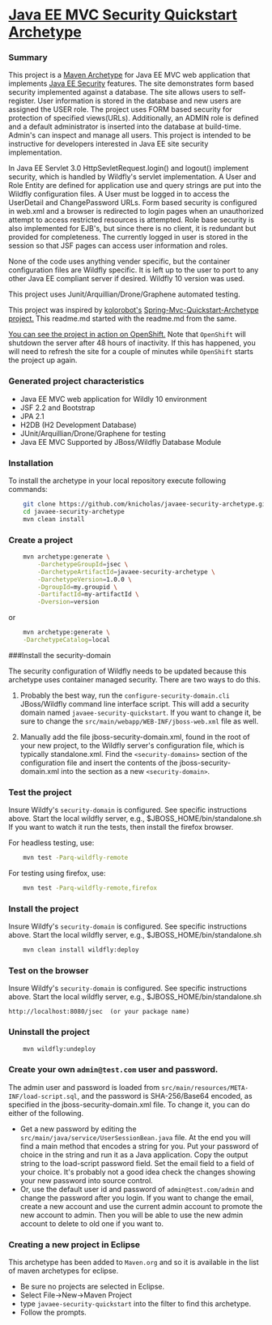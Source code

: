 [Java EE MVC Security Quickstart Archetype](https://github.com/karlnicholas/javaee-security-quickstart-archetype)
=========================================

### Summary

This project is a [Maven Archetype](https://maven.apache.org/guides/introduction/introduction-to-archetypes.html) 
for Java EE MVC web application that implements [Java EE Security](https://docs.oracle.com/javaee/7/tutorial/security-webtier002.htm) features. 
The site demonstrates form based security implemented against a database. The site allows 
users to self-register. User information is stored in the database and new 
users are assigned the USER role. The project uses FORM based security for 
protection of specified views(URLs). Additionally, an ADMIN role is defined 
and a default administrator is inserted into the database at build-time. Admin's 
can inspect and manage all users. This project is intended to be instructive 
for developers interested in Java EE site security implementation.  
 
In Java EE Servlet 3.0 HttpSevletRequest.login() and logout() implement security, which is handled by 
Wildfly's servlet implementation. A User and Role Entity are defined for application use and query strings 
are put into the Wildfly configuration files. A User must be logged in to access the UserDetail and ChangePassword 
URLs. Form based security is configured in web.xml and a browser is redirected to login pages when an unauthorized 
attempt to access restricted resources is attempted. Role base security is also implemented for EJB's, but since there is no client, it is redundant but provided for completeness. The currently logged in user is stored in the session so that JSF pages can access user information and roles.      

None of the code uses anything vender specific, but the container configuration files are 
Wildfly specific. It is left up to the user to port to any other Java EE 
compliant server if desired. Wildfly 10 version was used. 

This project uses Junit/Arquillian/Drone/Graphene automated testing. 

This project was inspired by [kolorobot's](https://github.com/kolorobot) 
[Spring-Mvc-Quickstart-Archetype project.](https://github.com/kolorobot/spring-mvc-quickstart-archetype)
This readme.md started with the readme.md from the same.

[You can see the project in action on OpenShift.](http://mvc-jsec.rhcloud.com/)
Note that `OpenShift` will shutdown the server after 48 hours of inactivity. If this 
has happened, you will need to refresh the site for a couple of minutes while `OpenShift` 
starts the project up again. 

### Generated project characteristics
* Java EE MVC web application for Wildly 10 environment
* JSF 2.2 and Bootstrap
* JPA 2.1
* H2DB (H2 Development Database) 
* JUnit/Arquillian/Drone/Graphene for testing
* Java EE MVC Supported by JBoss/Wildfly Database Module 

### Installation

To install the archetype in your local repository execute following commands:

```bash
    git clone https://github.com/knicholas/javaee-security-archetype.git
    cd javaee-security-archetype
    mvn clean install
```

### Create a project

```bash
    mvn archetype:generate \
        -DarchetypeGroupId=jsec \
        -DarchetypeArtifactId=javaee-security-archetype \
        -DarchetypeVersion=1.0.0 \
        -DgroupId=my.groupid \
        -DartifactId=my-artifactId \
        -Dversion=version
```
or
```bash
    mvn archetype:generate \
    -DarchetypeCatalog=local
```


###Install the security-domain

The security configuration of Wildfly needs to be updated because this 
archetype uses container managed security. There are two ways to do this.

1) Probably the best way, run the `configure-security-domain.cli` JBoss/Wildfly command line 
interface script. This will add a security domain named `javaee-security-quickstart`. If you want to 
change it, be sure to change the `src/main/webapp/WEB-INF/jboss-web.xml` file as well.

2) Manually add the file jboss-security-domain.xml, found in the root of your new project, to the Wildfly server's 
configuration file, which is typically standalone.xml. Find the `<security-domains>` 
section of the configuration file and insert the contents of 
the jboss-security-domain.xml into the section as a new `<security-domain>`. 

### Test the project

Insure Wildfy's `security-domain` is configured. See specific instructions above.
Start the local wildfly server, e.g., $JBOSS_HOME/bin/standalone.sh
If you want to watch it run the tests, then install the firefox browser.

For headless testing, use:
```bash
    mvn test -Parq-wildfly-remote
```

For testing using firefox, use:
```bash
    mvn test -Parq-wildfly-remote,firefox
```

### Install the project

Insure Wildfy's `security-domain` is configured. See specific instructions above.
Start the local wildfly server, e.g., $JBOSS_HOME/bin/standalone.sh

```bash
    mvn clean install wildfly:deploy
```

### Test on the browser

Insure Wildfy's `security-domain` is configured. See specific instructions above.
Start the local wildfly server, e.g., $JBOSS_HOME/bin/standalone.sh

    http://localhost:8080/jsec  (or your package name)


### Uninstall the project


```bash
    mvn wildfly:undeploy
```

### Create your own `admin@test.com` user and password.
The admin user and password is loaded from `src/main/resources/META-INF/load-script.sql`, and the password
is SHA-256/Base64 encoded, as specified in the jboss-security-domain.xml file. To change it, you can do either of 
the following.
  * Get a new password by editing the `src/main/java/service/UserSessionBean.java` file. At the end you will find a main method that encodes a string for you. Put your password of choice in the string and run it as a Java 
  application. Copy the output string to the load-script password field. Set the email field to a field of your
  choice. It's probably not a good idea check the changes showing your new password into source control.
  * Or, use the default user id and password of `admin@test.com/admin` and change the password after you login.
  If you want to change the email, create a new account and use the current admin account to promote the new account to admin. Then you will be able to use the new admin account to delete to old one if you want to.

### Creating a new project in Eclipse

This archetype has been added to `Maven.org` and so it is available in 
the list of maven archetypes for eclipse. 
  * Be sure no projects are selected in Eclipse.
  * Select File->New->Maven Project
  * type `javaee-security-quickstart` into the filter to find this archetype.
  * Follow the prompts.
